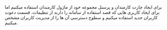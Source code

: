 <p>برای ایجاد چارت کارمندان و پرسنل مجموعه خود از ماژول کارمندان استفاده میکنیم اما برای ایجاد کاربری هایی که قصد استفاده از سامانه را دارند از تنظیمات، قسمت دعوت کاربران جدید استفاده میکنیم و سطوح دسترسی آن ها را از مدیریت کاربران مشخص میکنیم.</p>